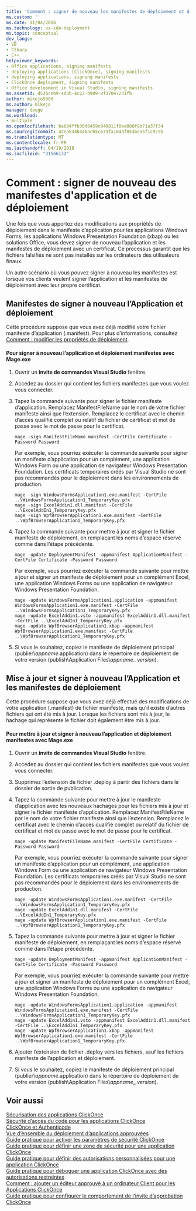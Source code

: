 ```yaml
---
title: 'Comment : signer de nouveau les manifestes de déploiement et d’Application | Documents Microsoft'
ms.custom: ''
ms.date: 11/04/2016
ms.technology: vs-ide-deployment
ms.topic: conceptual
dev_langs:
- VB
- CSharp
- C++
helpviewer_keywords:
- Office applications, signing manifests
- deploying applications [ClickOnce], signing manifests
- deploying applications, signing manifests
- ClickOnce deployment, signing manifests
- Office development in Visual Studio, signing manifests
ms.assetid: d53bceb9-4d3b-4c22-b909-8f370e7231fb
author: mikejo5000
ms.author: mikejo
manager: douge
ms.workload:
- multiple
ms.openlocfilehash: ba634ffb30d6459c940811f0ea080f8b71a37f34
ms.sourcegitcommit: 42ea834b446ac65c679fa1043f853bea5f1c9c95
ms.translationtype: MT
ms.contentlocale: fr-FR
ms.lasthandoff: 04/19/2018
ms.locfileid: "31566132"
---
```

# <a name="how-to-re-sign-application-and-deployment-manifests"></a>Comment : signer de nouveau des manifestes d'application et de déploiement
Une fois que vous apportez des modifications aux propriétés de déploiement dans le manifeste d’application pour les applications Windows Forms, les applications Windows Presentation Foundation (xbap) ou les solutions Office, vous devez signer de nouveau l’application et les manifestes de déploiement avec un certificat. Ce processus garantit que les fichiers falsifiés ne sont pas installés sur les ordinateurs des utilisateurs finaux.  
  
 Un autre scénario où vous pouvez signer à nouveau les manifestes est lorsque vos clients veulent signer l’application et les manifestes de déploiement avec leur propre certificat.  
  
## <a name="re-signing-the-application-and-deployment-manifests"></a>Manifestes de signer à nouveau l’Application et déploiement  
 Cette procédure suppose que vous avez déjà modifié votre fichier manifeste d’application (.manifest). Pour plus d’informations, consultez [Comment : modifier les propriétés de déploiement](http://msdn.microsoft.com/en-us/66052a3a-8127-4964-8147-2477ef5d1472).  
  
#### <a name="to-re-sign-the-application-and-deployment-manifests-with-mageexe"></a>Pour signer à nouveau l’application et déploiement manifestes avec Mage.exe  
  
1.  Ouvrir un **invite de commandes Visual Studio** fenêtre.  
  
2.  Accédez au dossier qui contient les fichiers manifestes que vous voulez vous connecter.  
  
3.  Tapez la commande suivante pour signer le fichier manifeste d’application. Remplacez ManifestFileName par le nom de votre fichier manifeste ainsi que l’extension. Remplacez le certificat avec le chemin d’accès qualifié complet ou relatif du fichier de certificat et mot de passe avec le mot de passe pour le certificat.  
  
    ```  
    mage -sign ManifestFileName.manifest -CertFile Certificate -Password Password  
    ```  
  
     Par exemple, vous pourriez exécuter la commande suivante pour signer un manifeste d’application pour un complément, une application Windows Form ou une application de navigateur Windows Presentation Foundation. Les certificats temporaires créés par Visual Studio ne sont pas recommandés pour le déploiement dans les environnements de production.  
  
    ```  
    mage -sign WindowsFormsApplication1.exe.manifest -CertFile ..\WindowsFormsApplication1_TemporaryKey.pfx  
    mage -sign ExcelAddin1.dll.manifest -CertFile ..\ExcelAddIn1_TemporaryKey.pfx  
    mage -sign WpfBrowserApplication1.exe.manifest -CertFile ..\WpfBrowserApplication1_TemporaryKey.pfx  
    ```  
  
4.  Tapez la commande suivante pour mettre à jour et signer le fichier manifeste de déploiement, en remplaçant les noms d’espace réservé comme dans l’étape précédente.  
  
    ```  
    mage -update DeploymentManifest -appmanifest ApplicationManifest -CertFile Certificate -Password Password  
    ```  
  
     Par exemple, vous pourriez exécuter la commande suivante pour mettre à jour et signer un manifeste de déploiement pour un complément Excel, une application Windows Forms ou une application de navigateur Windows Presentation Foundation.  
  
    ```  
    mage -update WindowsFormsApplication1.application -appmanifest WindowsFormsApplication1.exe.manifest -CertFile ..\WindowsFormsApplication1_TemporaryKey.pfx  
    mage -update ExcelAddin1.vsto -appmanifest ExcelAddin1.dll.manifest -CertFile ..\ExcelAddIn1_TemporaryKey.pfx  
    mage -update WpfBrowserApplication1.xbap -appmanifest WpfBrowserApplication1.exe.manifest -CertFile ..\WpfBrowserApplication1_TemporaryKey.pfx  
    ```  
  
5.  Si vous le souhaitez, copiez le manifeste de déploiement principal (publier\\*appname*.application) dans le répertoire de déploiement de votre version (publish\Application Files\\*appname*_ *version*).  
  
## <a name="updating-and-re-signing-the-application-and-deployment-manifests"></a>Mise à jour et signer à nouveau l’Application et les manifestes de déploiement  
 Cette procédure suppose que vous avez déjà effectué des modifications de votre application (.manifest) de fichier manifeste, mais qu’il existe d’autres fichiers qui ont été mis à jour. Lorsque les fichiers sont mis à jour, le hachage qui représente le fichier doit également être mis à jour.  
  
#### <a name="to-update-and-re-sign-the-application-and-deployment-manifests-with-mageexe"></a>Pour mettre à jour et signer à nouveau l’application et déploiement manifestes avec Mage.exe  
  
1.  Ouvrir un **invite de commandes Visual Studio** fenêtre.  
  
2.  Accédez au dossier qui contient les fichiers manifestes que vous voulez vous connecter.  
  
3.  Supprimez l’extension de fichier .deploy à partir des fichiers dans le dossier de sortie de publication.  
  
4.  Tapez la commande suivante pour mettre à jour le manifeste d’application avec les nouveaux hachages pour les fichiers mis à jour et signer le fichier manifeste d’application. Remplacez ManifestFileName par le nom de votre fichier manifeste ainsi que l’extension. Remplacez le certificat avec le chemin d’accès qualifié complet ou relatif du fichier de certificat et mot de passe avec le mot de passe pour le certificat.  
  
    ```  
    mage -update ManifestFileName.manifest -CertFile Certificate -Password Password  
    ```  
  
     Par exemple, vous pourriez exécuter la commande suivante pour signer un manifeste d’application pour un complément, une application Windows Form ou une application de navigateur Windows Presentation Foundation. Les certificats temporaires créés par Visual Studio ne sont pas recommandés pour le déploiement dans les environnements de production.  
  
    ```  
    mage -update WindowsFormsApplication1.exe.manifest -CertFile ..\WindowsFormsApplication1_TemporaryKey.pfx  
    mage -update ExcelAddin1.dll.manifest -CertFile ..\ExcelAddIn1_TemporaryKey.pfx  
    mage -update WpfBrowserApplication1.exe.manifest -CertFile ..\WpfBrowserApplication1_TemporaryKey.pfx  
    ```  
  
5.  Tapez la commande suivante pour mettre à jour et signer le fichier manifeste de déploiement, en remplaçant les noms d’espace réservé comme dans l’étape précédente.  
  
    ```  
    mage -update DeploymentManifest -appmanifest ApplicationManifest -CertFile Certificate -Password Password  
    ```  
  
     Par exemple, vous pourriez exécuter la commande suivante pour mettre à jour et signer un manifeste de déploiement pour un complément Excel, une application Windows Forms ou une application de navigateur Windows Presentation Foundation.  
  
    ```  
    mage -update WindowsFormsApplication1.application -appmanifest WindowsFormsApplication1.exe.manifest -CertFile ..\WindowsFormsApplication1_TemporaryKey.pfx  
    mage -update ExcelAddin1.vsto -appmanifest ExcelAddin1.dll.manifest -CertFile ..\ExcelAddIn1_TemporaryKey.pfx  
    mage -update WpfBrowserApplication1.xbap -appmanifest WpfBrowserApplication1.exe.manifest -CertFile ..\WpfBrowserApplication1_TemporaryKey.pfx  
    ```  
  
6.  Ajouter l’extension de fichier .deploy vers les fichiers, sauf les fichiers manifeste de l’application et déploiement.  
  
7.  Si vous le souhaitez, copiez le manifeste de déploiement principal (publier\\*appname*.application) dans le répertoire de déploiement de votre version (publish\Application Files\\*appname*_ *version*).  
  
## <a name="see-also"></a>Voir aussi  
 [Sécurisation des applications ClickOnce](../deployment/securing-clickonce-applications.md)   
 [Sécurité d’accès du code pour les applications ClickOnce](../deployment/code-access-security-for-clickonce-applications.md)   
 [ClickOnce et Authenticode](../deployment/clickonce-and-authenticode.md)   
 [Vue d’ensemble du déploiement d’applications approuvées](../deployment/trusted-application-deployment-overview.md)   
 [Guide pratique pour activer les paramètres de sécurité ClickOnce](../deployment/how-to-enable-clickonce-security-settings.md)   
 [Guide pratique pour définir une zone de sécurité pour une application ClickOnce](../deployment/how-to-set-a-security-zone-for-a-clickonce-application.md)   
 [Guide pratique pour définir des autorisations personnalisées pour une application ClickOnce](../deployment/how-to-set-custom-permissions-for-a-clickonce-application.md)   
 [Guide pratique pour déboguer une application ClickOnce avec des autorisations restreintes](../deployment/how-to-debug-a-clickonce-application-with-restricted-permissions.md)   
 [Comment : ajouter un éditeur approuvé à un ordinateur Client pour les Applications ClickOnce](../deployment/how-to-add-a-trusted-publisher-to-a-client-computer-for-clickonce-applications.md)   
 [Guide pratique pour configurer le comportement de l’invite d’approbation ClickOnce](../deployment/how-to-configure-the-clickonce-trust-prompt-behavior.md)